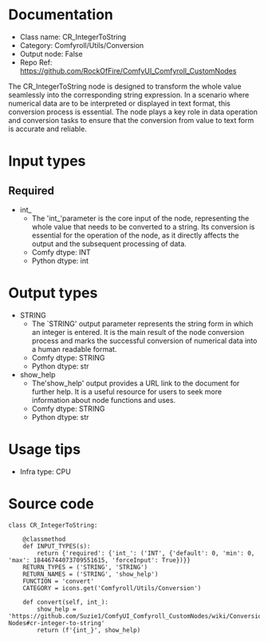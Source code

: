 # Documentation
- Class name: CR_IntegerToString
- Category: Comfyroll/Utils/Conversion
- Output node: False
- Repo Ref: https://github.com/RockOfFire/ComfyUI_Comfyroll_CustomNodes

The CR_IntegerToString node is designed to transform the whole value seamlessly into the corresponding string expression. In a scenario where numerical data are to be interpreted or displayed in text format, this conversion process is essential. The node plays a key role in data operation and conversion tasks to ensure that the conversion from value to text form is accurate and reliable.

# Input types
## Required
- int_
    - The 'int_'parameter is the core input of the node, representing the whole value that needs to be converted to a string. Its conversion is essential for the operation of the node, as it directly affects the output and the subsequent processing of data.
    - Comfy dtype: INT
    - Python dtype: int

# Output types
- STRING
    - The `STRING' output parameter represents the string form in which an integer is entered. It is the main result of the node conversion process and marks the successful conversion of numerical data into a human readable format.
    - Comfy dtype: STRING
    - Python dtype: str
- show_help
    - The'show_help' output provides a URL link to the document for further help. It is a useful resource for users to seek more information about node functions and uses.
    - Comfy dtype: STRING
    - Python dtype: str

# Usage tips
- Infra type: CPU

# Source code
```
class CR_IntegerToString:

    @classmethod
    def INPUT_TYPES(s):
        return {'required': {'int_': ('INT', {'default': 0, 'min': 0, 'max': 18446744073709551615, 'forceInput': True})}}
    RETURN_TYPES = ('STRING', 'STRING')
    RETURN_NAMES = ('STRING', 'show_help')
    FUNCTION = 'convert'
    CATEGORY = icons.get('Comfyroll/Utils/Conversion')

    def convert(self, int_):
        show_help = 'https://github.com/Suzie1/ComfyUI_Comfyroll_CustomNodes/wiki/Conversion-Nodes#cr-integer-to-string'
        return (f'{int_}', show_help)
```